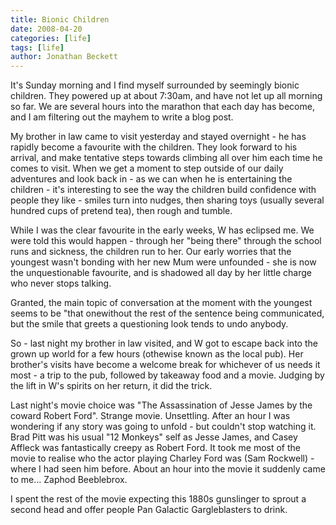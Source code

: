 ```yaml
---
title: Bionic Children
date: 2008-04-20
categories: [life]
tags: [life]
author: Jonathan Beckett
---
```


It's Sunday morning and I find myself surrounded by seemingly bionic children. They powered up at about 7:30am, and have not let up all morning so far. We are several hours into the marathon that each day has become, and I am filtering out the mayhem to write a blog post.

My brother in law came to visit yesterday and stayed overnight - he has rapidly become a favourite with the children. They look forward to his arrival, and make tentative steps towards climbing all over him each time he comes to visit. When we get a moment to step outside of our daily adventures and look back in - as we can when he is entertaining the children - it's interesting to see the way the children build confidence with people they like - smiles turn into nudges, then sharing toys (usually several hundred cups of pretend tea), then rough and tumble.

While I was the clear favourite in the early weeks, W has eclipsed me. We were told this would happen - through her "being there" through the school runs and sickness, the children run to her. Our early worries that the youngest wasn't bonding with her new Mum were unfounded - she is now the unquestionable favourite, and is shadowed all day by her little charge who never stops talking.

Granted, the main topic of conversation at the moment with the youngest seems to be "that onewithout the rest of the sentence being communicated, but the smile that greets a questioning look tends to undo anybody.

So - last night my brother in law visited, and W got to escape back into the grown up world for a few hours (othewise known as the local pub). Her brother's visits have become a welcome break for whichever of us needs it most - a trip to the pub, followed by takeaway food and a movie. Judging by the lift in W's spirits on her return, it did the trick.

Last night's movie choice was "The Assassination of Jesse James by the coward Robert Ford". Strange movie. Unsettling. After an hour I was wondering if any story was going to unfold - but couldn't stop watching it. Brad Pitt was his usual "12 Monkeys" self as Jesse James, and Casey Affleck was fantastically creepy as Robert Ford. It took me most of the movie to realise who the actor playing Charley Ford was (Sam Rockwell) - where I had seen him before. About an hour into the movie it suddenly came to me... Zaphod Beeblebrox.

I spent the rest of the movie expecting this 1880s gunslinger to sprout a second head and offer people Pan Galactic Gargleblasters to drink.